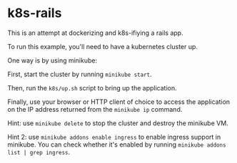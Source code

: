 k8s-rails
===========

This is an attempt at dockerizing and k8s-ifiying a rails app.

To run this example, you'll need to have a kubernetes cluster up.

One way is by using minikube:

First, start the cluster by running `minikube start`.

Then, run the `k8s/up.sh` script to bring up the application.

Finally, use your browser or HTTP client of choice to access the application on the IP address returned from the `minikube ip` command.

Hint: use `minikube delete` to stop the cluster and destroy the minikube VM.

Hint 2: use `minikube addons enable ingress` to enable ingress support in minikube. You can check whether it's enabled by running `minikube addons list | grep ingress`.
